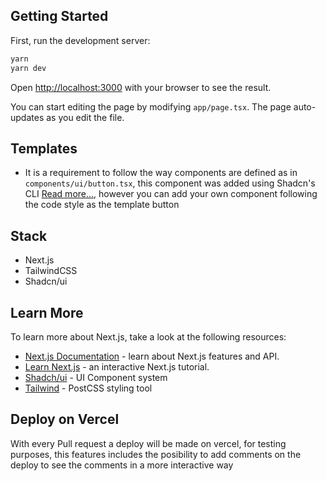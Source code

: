 ## Getting Started

First, run the development server:

```bash
yarn
yarn dev

```

Open [http://localhost:3000](http://localhost:3000) with your browser to see the result.

You can start editing the page by modifying `app/page.tsx`. The page auto-updates as you edit the file.

## Templates

- It is a requirement to follow the way components are defined as in `components/ui/button.tsx`, this component was added using Shadcn's CLI [Read more...](https://ui.shadcn.com/docs), however you can add your own component following the code style as the template button


## Stack
- Next.js
- TailwindCSS
- Shadcn/ui

## Learn More

To learn more about Next.js, take a look at the following resources:

- [Next.js Documentation](https://nextjs.org/docs) - learn about Next.js features and API.
- [Learn Next.js](https://nextjs.org/learn) - an interactive Next.js tutorial.
- [Shadch/ui](https://ui.shadcn.com/docs) - UI Component system
- [Tailwind](https://tailwindcss.com/) - PostCSS styling tool
  
## Deploy on Vercel

With every Pull request a deploy will be made on vercel, for testing purposes, this features includes the posibility to add comments on the deploy to see the comments in a more interactive way

